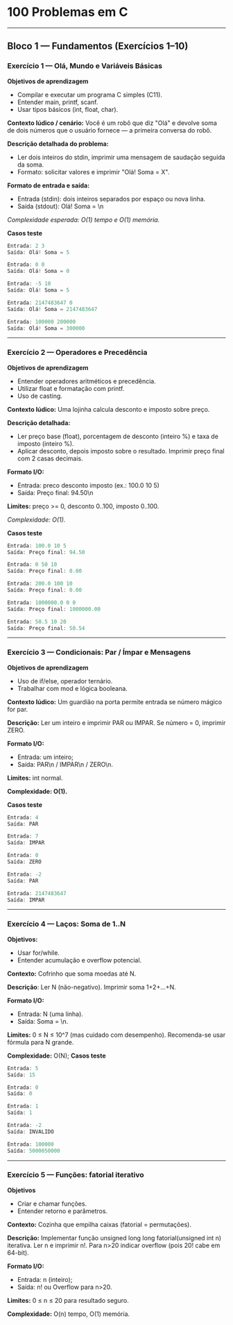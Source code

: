 # 100 Problemas em C

---

## Bloco 1 — Fundamentos (Exercícios 1–10)

### Exercício 1 — Olá, Mundo e Variáveis Básicas

**Objetivos de aprendizagem**
- Compilar e executar um programa C simples (C11).
- Entender main, printf, scanf.
- Usar tipos básicos (int, float, char).

**Contexto lúdico / cenário:** Você é um robô que diz "Olá" e devolve soma de dois números que o usuário fornece — a primeira conversa do robô.

**Descrição detalhada do problema:**
- Ler dois inteiros do stdin, imprimir uma mensagem de saudação seguida da soma.
- Formato: solicitar valores e imprimir "Olá! Soma = X".

**Formato de entrada e saída:**
- Entrada (stdin): dois inteiros separados por espaço ou nova linha.
- Saída (stdout): Olá! Soma = <soma>\n

*Complexidade esperada: O(1) tempo e O(1) memória.*

**Casos teste**

```C
Entrada: 2 3
Saída: Olá! Soma = 5
```
```C
Entrada: 0 0
Saída: Olá! Soma = 0
```
```C
Entrada: -5 10
Saída: Olá! Soma = 5
```
```C
Entrada: 2147483647 0
Saída: Olá! Soma = 2147483647
```

```C
Entrada: 100000 200000
Saída: Olá! Soma = 300000
```
---

### Exercício 2 — Operadores e Precedência

**Objetivos de aprendizagem**
- Entender operadores aritméticos e precedência.
- Utilizar float e formatação com printf.
- Uso de casting.

**Contexto lúdico:** Uma lojinha calcula desconto e imposto sobre preço.

**Descrição detalhada:**
- Ler preço base (float), porcentagem de desconto (inteiro %) e taxa de imposto (inteiro %).
- Aplicar desconto, depois imposto sobre o resultado. Imprimir preço final com 2 casas decimais.

**Formato I/O:**
- Entrada: preco desconto imposto (ex.: 100.0 10 5)
- Saída: Preço final: 94.50\n

**Limites:** preço >= 0, desconto 0..100, imposto 0..100.

*Complexidade: O(1).*

**Casos teste**

```C
Entrada: 100.0 10 5
Saída: Preço final: 94.50
```
```C
Entrada: 0 50 10
Saída: Preço final: 0.00
```
```C
Entrada: 200.0 100 10
Saída: Preço final: 0.00
```
```C
Entrada: 1000000.0 0 0
Saída: Preço final: 1000000.00
```

```C
Entrada: 50.5 10 20
Saída: Preço final: 50.54
```
---
### Exercício 3 — Condicionais: Par / Ímpar e Mensagens

**Objetivos de aprendizagem**
- Uso de if/else, operador ternário.
- Trabalhar com mod e lógica booleana.

**Contexto lúdico:** Um guardião na porta permite entrada se número mágico for par.

**Descrição:** Ler um inteiro e imprimir PAR ou IMPAR. Se número = 0, imprimir ZERO.

**Formato I/O:**
- Entrada: um inteiro;
- Saída: PAR\n / IMPAR\n / ZERO\n.

**Limites:** int normal.

**Complexidade: O(1).**

**Casos teste**
```C
Entrada: 4
Saída: PAR
```
```C
Entrada: 7
Saída: IMPAR
```
```C
Entrada: 0
Saída: ZERO
```
```C
Entrada: -2
Saída: PAR
```

```C
Entrada: 2147483647
Saída: IMPAR
```
---
### Exercício 4 — Laços: Soma de 1..N

**Objetivos:**
- Usar for/while.
- Entender acumulação e overflow potencial.

**Contexto:** Cofrinho que soma moedas até N.

**Descrição**: Ler N (não-negativo). Imprimir soma 1+2+...+N.

**Formato I/O:**
- Entrada: N (uma linha).
- Saída: Soma = <valor>\n.

**Limites:** 0 ≤ N ≤ 10^7 (mas cuidado com desempenho). Recomenda-se usar fórmula para N grande.

**Complexidade:** O(N);
**Casos teste**
```C
Entrada: 5
Saída: 15
```
```C
Entrada: 0
Saída: 0
```
```C
Entrada: 1
Saída: 1
```
```C
Entrada: -2
Saída: INVALIDO
```

```C
Entrada: 100000
Saída: 5000050000
```
---
### Exercício 5 — Funções: fatorial iterativo

**Objetivos**
- Criar e chamar funções.
- Entender retorno e parâmetros.

**Contexto:** Cozinha que empilha caixas (fatorial = permutações).

**Descrição:** Implementar função unsigned long long fatorial(unsigned int n) iterativa. Ler n e imprimir n!. Para n>20 indicar overflow (pois 20! cabe em 64-bit).

**Formato I/O:**
- Entrada: n (inteiro);
- Saída: n! ou Overflow para n>20.

**Limites:** 0 ≤ n ≤ 20 para resultado seguro.

**Complexidade:** O(n) tempo, O(1) memória.
